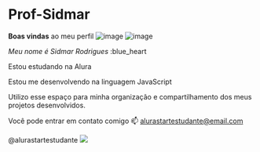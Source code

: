 # Prof-Sidmar
**Boas vindas** ao meu perfil ![image](https://github.com/user-attachments/assets/33e5253a-ac1d-4203-99eb-6107780caf81) ![image](https://github.com/user-attachments/assets/aa053218-2264-450a-be05-faa1ba7b45df)


_Meu nome é Sidmar Rodrigues_ :blue_heart

Estou estudando na Alura

Estou me desenvolvendo na linguagem JavaScript

Utilizo esse espaço para minha organização e compartilhamento dos meus projetos desenvolvidos.

Você pode entrar em contato comigo 📫
alurastartestudante@email.com

@alurastartestudante 
![](https://media1.tenor.com/m/BvelvTsIIFEAAAAd/ravil27.gif)
